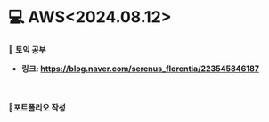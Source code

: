 <h1>💻 AWS<2024.08.12></h1>
<h4>📖 토익 공부<br>


- 링크: https://blog.naver.com/serenus_florentia/223545846187
<br>

<h4>📖포트폴리오 작성
